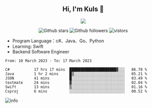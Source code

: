 <h2 align="center"> Hi, I'm Kuls 👋 </h2>
<p align="center">
    <p align="center">
        <img src=" https://avatars.githubusercontent.com/u/42165104?s=460&u=5c7fbf0bce7d4b38a15a44676e6f64b529e47598&v=4"/>
    </p>
    <p align="center">
      <img src="https://img.shields.io/github/stars/hellokuls?style=social" alt="Github stars" />
      <img src="https://img.shields.io/github/followers/hellokuls?style=social" alt="Github followers" />
      <img src="https://visitor-badge.glitch.me/badge?page_id=hellokuls.readme" alt="vistors" />
    </p>
</p>

- Program Language：c#、Java、Go、Python
- Learning: Swift
- Backend Software Engineer

<!--START_SECTION:waka-->

```text
From: 10 March 2023 - To: 17 March 2023

C#           17 hrs 17 mins  █████████████████████▓░░░   86.78 %
Java         1 hr 2 mins     █▒░░░░░░░░░░░░░░░░░░░░░░░   05.21 %
JSON         41 mins         █░░░░░░░░░░░░░░░░░░░░░░░░   03.49 %
textmate     24 mins         ▓░░░░░░░░░░░░░░░░░░░░░░░░   02.04 %
Swift        13 mins         ▒░░░░░░░░░░░░░░░░░░░░░░░░   01.16 %
Csproj       6 mins          ░░░░░░░░░░░░░░░░░░░░░░░░░   00.52 %
```

<!--END_SECTION:waka-->

![info](https://github-readme-stats.vercel.app/api?username=hellokuls&show_icons=true&count_private=true&hide=prs&theme=default_repocard)


